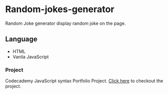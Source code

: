 # Random-jokes-generator
  Random Joke generator display random joke on the page.
## Language
+ HTML
+ Vanila JavaScript

### Project
Codecademy JavaScript syntax Portfolio Project.
[Click here](https://sajal9922.github.io/Random-jokes-generator/) to checkout the project.
